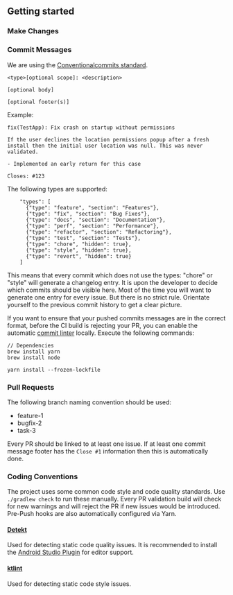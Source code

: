 ## Getting started

### Make Changes

### Commit Messages

We are using the [Conventionalcommits standard](https://www.conventionalcommits.org/en/v1.0.0/). 

```
<type>[optional scope]: <description>

[optional body]

[optional footer(s)]
```

Example: 
```
fix(TestApp): Fix crash on startup without permissions

If the user declines the location permissions popup after a fresh 
install then the initial user location was null. This was never 
validated.

- Implemented an early return for this case

Closes: #123
```

The following types are supported:
```
    "types": [
      {"type": "feature", "section": "Features"},
      {"type": "fix", "section": "Bug Fixes"},
      {"type": "docs", "section": "Documentation"},
      {"type": "perf", "section": "Performance"},
      {"type": "refactor", "section": "Refactoring"},
      {"type": "test", "section": "Tests"},
      {"type": "chore", "hidden": true},
      {"type": "style", "hidden": true},
      {"type": "revert", "hidden": true}
    ]
```
This means that every commit which does not use the types: "chore" or "style" will generate a changelog entry. It is upon the developer to decide which commits should be visible here. Most of the time you will want to generate one entry for every issue. But there is no strict rule. Orientate yourself to the previous commit history to get a clear picture. 

If you want to ensure that your pushed commits messages are in the correct format, before the CI build is rejecting your PR, you can enable the automatic [commit linter](https://commitlint.js.org/#/) locally. Execute the following commands:


```
// Dependencies
brew install yarn
brew install node

yarn install --frozen-lockfile
```

### Pull Requests

The following branch naming convention should be used:

- feature-1
- bugfix-2
- task-3

Every PR should be linked to at least one issue. If at least one commit message footer has the `Close #1` information then this is automatically done.

### Coding Conventions

The project uses some common code style and code quality standards. Use `./gradlew check` to run these manually. Every PR validation build will check for new warnings and will reject the PR if new issues would be introduced. Pre-Push hooks are also automatically configured via Yarn. 

#### [Detekt](https://detekt.dev) 

Used for detecting static code quality issues. It is recommended to install the [Android Studio Plugin](https://plugins.jetbrains.com/plugin/10761-detekt) for editor support.

#### [ktlint](https://pinterest.github.io/ktlint)

Used for detecting static code style issues. 
